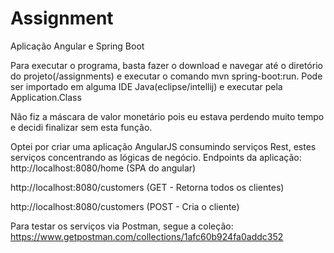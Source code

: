 # Assignment

Aplicação Angular e Spring Boot

Para executar o programa, basta fazer o download e navegar até o diretório do projeto(/assignments) e executar o comando mvn spring-boot:run. Pode ser importado em alguma IDE Java(eclipse/intellij) e executar pela Application.Class

Não fiz a máscara de valor monetário pois eu estava perdendo muito tempo e decidi finalizar sem esta função.

Optei por criar uma aplicação AngularJS consumindo serviços Rest, estes serviços concentrando as lógicas de negócio. 
Endpoints da aplicação:
http://localhost:8080/home (SPA do angular)

http://localhost:8080/customers (GET - Retorna todos os clientes)

http://localhost:8080/customers (POST - Cria o cliente)

Para testar os serviços via Postman, segue a coleção:
https://www.getpostman.com/collections/1afc60b924fa0addc352
